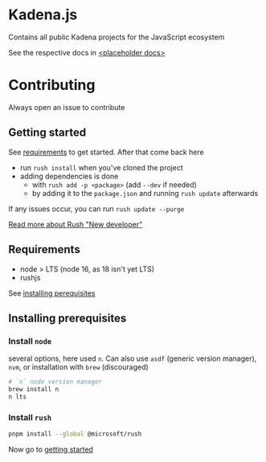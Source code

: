 # Kadena.js

Contains all public Kadena projects for the JavaScript ecosystem

See the respective docs in [\<placeholder docs>]()

# Contributing

Always open an issue to contribute

## Getting started

See [requirements](#requirements) to get started. After that come back here

- run `rush install` when you've cloned the project
- adding dependencies is done
  - with `rush add -p <package>` (add `--dev` if needed)
  - by adding it to the `package.json` and running `rush update` afterwards

If any issues occur, you can run `rush update --purge`

[Read more about Rush "New developer"](https://rushjs.io/pages/developer/new_developer/)

## Requirements

- node > LTS (node 16, as 18 isn't yet LTS)
- rushjs

See [installing perequisites](#installing-prerequisites)

## Installing prerequisites

### Install `node`

several options, here used `n`. Can also use `asdf` (generic version manager),
`nvm`, or installation with `brew` (discouraged)

```sh
# `n` node version manager
brew install n
n lts
```

### Install `rush`

```sh
pnpm install --global @microsoft/rush
```

Now go to [getting started](#getting-started)
